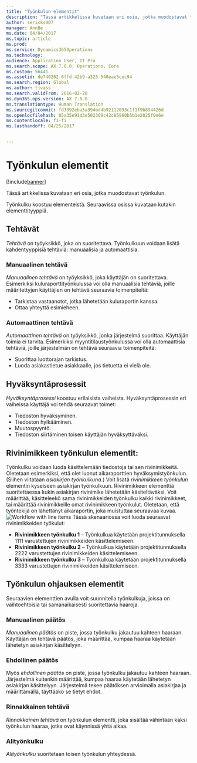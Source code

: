 ```yaml
---
title: "Työnkulun elementit"
description: "Tässä artikkelissa kuvataan eri osia, jotka muodostavat työnkulun."
author: sericks007
manager: AnnBe
ms.date: 04/04/2017
ms.topic: article
ms.prod: 
ms.service: Dynamics365Operations
ms.technology: 
audience: Application User, IT Pro
ms.search.scope: AX 7.0.0, Operations, Core
ms.custom: 56441
ms.assetid: de740262-6ffd-42b9-a325-540eae5cec94
ms.search.region: Global
ms.author: tjvass
ms.search.validFrom: 2016-02-28
ms.dyn365.ops.version: AX 7.0.0
ms.translationtype: Human Translation
ms.sourcegitcommit: fd3392eba3a394bd4b92112093c1f1f9b894426d
ms.openlocfilehash: 05a35e91d3e502309c42c85960b5b1e2025f0e6e
ms.contentlocale: fi-fi
ms.lasthandoff: 04/25/2017


---
```


# <a name="workflow-elements"></a>Työnkulun elementit

[!include[banner](../includes/banner.md)]


Tässä artikkelissa kuvataan eri osia, jotka muodostavat työnkulun.

Työnkulku koostuu elementeistä. Seuraavissa osissa kuvataan kutakin elementtityyppiä.

## <a name="tasks"></a>Tehtävät
*Tehtävä* on työyksikkö, joka on suoritettava. Työnkulkuun voidaan lisätä kahdentyyppisiä tehtäviä: manuaalisia ja automaattisia.

### <a name="manual-task"></a>Manuaalinen tehtävä

*Manuaalinen tehtävä* on työyksikkö, joka käyttäjän on suoritettava. Esimerkiksi kuluraporttityönkulussa voi olla manuaalisia tehtäviä, joille määritettyjen käyttäjien on tehtävä seuraavia toimenpiteitä:

-   Tarkistaa vastaanotot, jotka lähetetään kuluraportin kanssa.
-   Ottaa yhteyttä esimieheen.

### <a name="automated-task"></a>Automaattinen tehtävä

*Automaattinen tehtävä* on työyksikkö, jonka järjestelmä suorittaa. Käyttäjän toimia ei tarvita. Esimerkiksi myyntitilaustyönkulussa voi olla automaattisia tehtäviä, joille järjestelmän on tehtävä seuraavia toimenpiteitä:

-   Suorittaa luottorajan tarkistus.
-   Luoda asiakastietue asiakkaalle, jos tietuetta ei vielä ole.

## <a name="approval-processes"></a>Hyväksyntäprosessit
*Hyväksyntäprosessi* koostuu erilaisista vaiheista. Hyväksyntäprosessin eri vaiheissa käyttäjä voi tehdä seuraavat toimet:

-   Tiedoston hyväksyminen.
-   Tiedoston hylkääminen.
-   Muutospyyntö.
-   Tiedoston siirtäminen toisen käyttäjän hyväksyttäväksi.

## <a name="lineitem-workflow-elements"></a>Rivinimikkeen työnkulun elementit:
Työnkulku voidaan luoda käsittelemään tiedostoja tai sen rivinimikkeitä. Oletetaan esimerkiksi, että olet luonut aikaraporttien hyväksymistyönkulun. (Siihen viitataan *asiakirjan työnkulkuna*.) Voit lisätä *rivinimikkeen työnkulun* elementin kyseiseen asiakirjan työnkulkuun. Rivinimikkeen elementtiä suoritettaessa kukin asiakirjan rivinimike lähetetään käsiteltäväksi. Voit määrittää, käsitteleekö sama rivinimikkeiden työnkulku kaikki rivinimikkeet, tai määrittää rivinimikkeille omat rivinimikkeen työnkulut. Oletetaan, että työntekijä on lähettänyt aikaraportin, joka muistuttaa seuraavaa kuvaa. ![Workflow with line items](./media/workflow_lineitemworkflow.gif) Tässä skenaariossa voit luoda seuraavat rivinimikkeiden työkulut:

-   **Rivinimikkeen työnkulku 1** – Työnkulkua käytetään projektitunnuksella 1111 varustettujen rivinimikkeiden käsittelemiseen.
-   **Rivinimikkeen työnkulku 2** – Työnkulkua käytetään projektitunnuksella 2222 varustettujen rivinimikkeiden käsittelemiseen.
-   **Rivinimikkeen työnkulku 3** – Työnkulkua käytetään projektitunnuksella 3333 varustettujen rivinimikkeiden käsittelemiseen.

## <a name="flowcontrol-elements"></a>Työnkulun ohjauksen elementit
Seuraavien elementtien avulla voit suunnitella työnkulkuja, joissa on vaihtoehtoisia tai samanaikaisesti suoritettavia haaroja.

### <a name="manual-decision"></a>Manuaalinen päätös

*Manuaalinen päätös* on piste, jossa työnkulku jakautuu kahteen haaraan. Käyttäjän on tehtävä päätös, joka määrittää, kumpaa haaraa käytetään lähetetyn asiakirjan käsittelyyn.

### <a name="conditional-decision"></a>Ehdollinen päätös

Myös *ehdollinen päätös* on piste, jossa työnkulku jakautuu kahteen haaraan. Järjestelmä kuitenkin määrittää, kumpaa haaraa käytetään lähetetyn asiakirjan käsittelyyn. Järjestelmä tekee päätöksen arvioimalla asiakirjaa ja määrittämällä, täyttääkö se tietyt ehdot.

### <a name="parallel-activity"></a>Rinnakkainen tehtävä

*Rinnakkainen tehtävä* on työnkulun elementti, joka sisältää vähintään kaksi työnkulun haaraa, jotka ovat käynnissä yhtä aikaa.

### <a name="subworkflow"></a>Alityönkulku

*Alityönkulku* suoritetaan toisen työnkulun yhteydessä.




